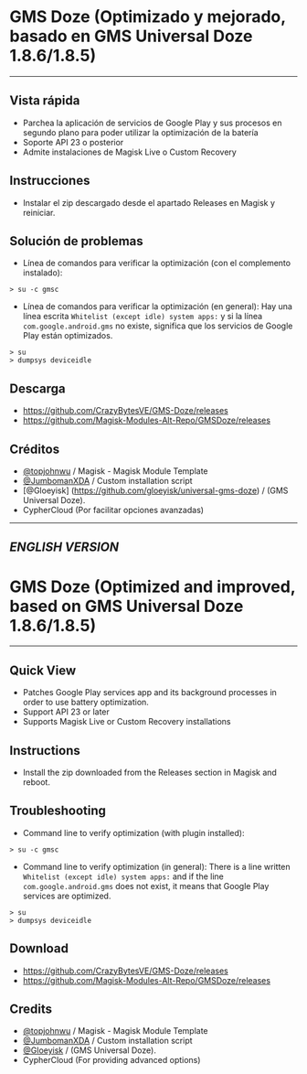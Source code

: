# GMS Doze (Optimizado y mejorado, basado en GMS Universal Doze 1.8.6/1.8.5)
---
## Vista rápida
- Parchea la aplicación de servicios de Google Play y sus procesos en segundo plano para poder utilizar la optimización de la batería
- Soporte API 23 o posterior
- Admite instalaciones de Magisk Live o Custom Recovery

## Instrucciones
- Instalar el zip descargado desde el apartado Releases en Magisk y reiniciar.

## Solución de problemas
- Línea de comandos para verificar la optimización (con el complemento instalado):
```
> su -c gmsc

```
- Línea de comandos para verificar la optimización (en general):
Hay una línea escrita `Whitelist (except idle) system apps:` y si la línea `com.google.android.gms` no existe, significa que los servicios de Google Play están optimizados.
```
> su
> dumpsys deviceidle
```

## Descarga
- https://github.com/CrazyBytesVE/GMS-Doze/releases
- https://github.com/Magisk-Modules-Alt-Repo/GMSDoze/releases

## Créditos
- [@topjohnwu](https://github.com/topjohnwu) / Magisk - Magisk Module Template
- [@JumbomanXDA](https://github.com/JumbomanXDA) / Custom installation script
- [@Gloeyisk] (https://github.com/gloeyisk/universal-gms-doze) / (GMS Universal Doze).
- CypherCloud (Por facilitar opciones avanzadas)
---
*ENGLISH VERSION*
---
# GMS Doze (Optimized and improved, based on GMS Universal Doze 1.8.6/1.8.5)
---
## Quick View
- Patches Google Play services app and its background processes in order to use battery optimization.
- Support API 23 or later
- Supports Magisk Live or Custom Recovery installations

## Instructions
- Install the zip downloaded from the Releases section in Magisk and reboot.

## Troubleshooting
- Command line to verify optimization (with plugin installed):
```
> su -c gmsc

```
- Command line to verify optimization (in general):
There is a line written `Whitelist (except idle) system apps:` and if the line `com.google.android.gms` does not exist, it means that Google Play services are optimized.
```
> su
> dumpsys deviceidle
```

## Download
- https://github.com/CrazyBytesVE/GMS-Doze/releases
- https://github.com/Magisk-Modules-Alt-Repo/GMSDoze/releases

## Credits
- [@topjohnwu](https://github.com/topjohnwu) / Magisk - Magisk Module Template
- [@JumbomanXDA](https://github.com/JumbomanXDA) / Custom installation script
- [@Gloeyisk](https://github.com/gloeyisk/universal-gms-doze) / (GMS Universal Doze).
- CypherCloud (For providing advanced options)
